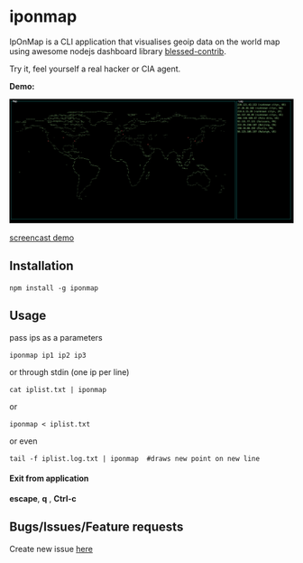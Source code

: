 # iponmap

IpOnMap is a CLI application that visualises geoip data on the world map using awesome nodejs dashboard library [blessed-contrib](https://github.com/yaronn/blessed-contrib). 

Try it, feel yourself a real hacker or CIA agent.

**Demo:**

<img src="screenshot.png" alt="term" width="800">

[screencast demo](https://youtu.be/38YvtaQ3gRs)

## Installation
```shell
npm install -g iponmap
```

## Usage
pass ips as a parameters
```shell
iponmap ip1 ip2 ip3
```
or through stdin (one ip per line)
```shell
cat iplist.txt | iponmap
```
or
```shell
iponmap < iplist.txt
```
or even
```shell
tail -f iplist.log.txt | iponmap  #draws new point on new line
```

#### Exit from application
**escape**, **q** , **Ctrl-c**

## Bugs/Issues/Feature requests
Create new issue [here](https://github.com/nogizhopaboroda/iponmap/issues)
